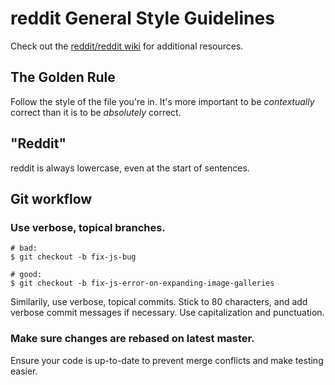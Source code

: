 # reddit General Style Guidelines

Check out the [reddit/reddit wiki](https://github.com/reddit/reddit/wiki) for
additional resources.

## The Golden Rule

Follow the style of the file you're in. It's more important to be *contextually*
correct than it is to be *absolutely* correct.

## "Reddit"

reddit is always lowercase, even at the start of sentences. 

## Git workflow

### Use verbose, topical branches.

```
# bad:
$ git checkout -b fix-js-bug

# good:
$ git checkout -b fix-js-error-on-expanding-image-galleries
```

Similarily, use verbose, topical commits. Stick to 80 characters, and add
verbose commit messages if necessary. Use capitalization and punctuation.

### Make sure changes are rebased on latest master.

Ensure your code is up-to-date to prevent merge conflicts and make testing
easier.

